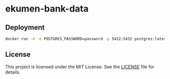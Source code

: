 # ekumen-bank-data

## Deployment

```bash
docker run -d -e POSTGRES_PASSWORD=password -p 5432:5432 postgres:latest
```


## License

This project is licensed under the MIT License. See the [LICENSE](LICENSE) file for details.